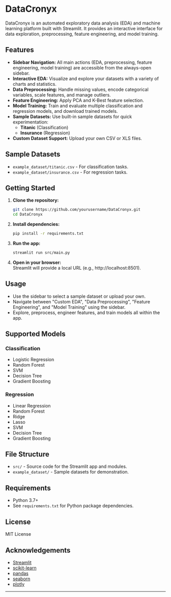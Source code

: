 # DataCronyx

DataCronyx is an automated exploratory data analysis (EDA) and machine learning platform built with Streamlit. It provides an interactive interface for data exploration, preprocessing, feature engineering, and model training.

## Features

- **Sidebar Navigation:** All main actions (EDA, preprocessing, feature engineering, model training) are accessible from the always-open sidebar.
- **Interactive EDA:** Visualize and explore your datasets with a variety of charts and statistics.
- **Data Preprocessing:** Handle missing values, encode categorical variables, scale features, and manage outliers.
- **Feature Engineering:** Apply PCA and K-Best feature selection.
- **Model Training:** Train and evaluate multiple classification and regression models, and download trained models.
- **Sample Datasets:** Use built-in sample datasets for quick experimentation:
  - **Titanic** (Classification)
  - **Insurance** (Regression)
- **Custom Dataset Support:** Upload your own CSV or XLS files.

## Sample Datasets

- `example_dataset/titanic.csv` - For classification tasks.
- `example_dataset/insurance.csv` - For regression tasks.

## Getting Started

1. **Clone the repository:**
   ```bash
   git clone https://github.com/yourusername/DataCronyx.git
   cd DataCronyx
   ```

2. **Install dependencies:**
   ```bash
   pip install -r requirements.txt
   ```

3. **Run the app:**
   ```bash
   streamlit run src/main.py
   ```

4. **Open in your browser:**  
   Streamlit will provide a local URL (e.g., http://localhost:8501).

## Usage

- Use the sidebar to select a sample dataset or upload your own.
- Navigate between "Custom EDA", "Data Preprocessing", "Feature Engineering", and "Model Training" using the sidebar.
- Explore, preprocess, engineer features, and train models all within the app.

## Supported Models

### Classification

- Logistic Regression
- Random Forest
- SVM
- Decision Tree
- Gradient Boosting

### Regression

- Linear Regression
- Random Forest
- Ridge
- Lasso
- SVM
- Decision Tree
- Gradient Boosting

## File Structure

- `src/` - Source code for the Streamlit app and modules.
- `example_dataset/` - Sample datasets for demonstration.

## Requirements

- Python 3.7+
- See `requirements.txt` for Python package dependencies.

## License

MIT License

## Acknowledgements

- [Streamlit](https://streamlit.io/)
- [scikit-learn](https://scikit-learn.org/)
- [pandas](https://pandas.pydata.org/)
- [seaborn](https://seaborn.pydata.org/)
- [plotly](https://plotly.com/python/)

---

